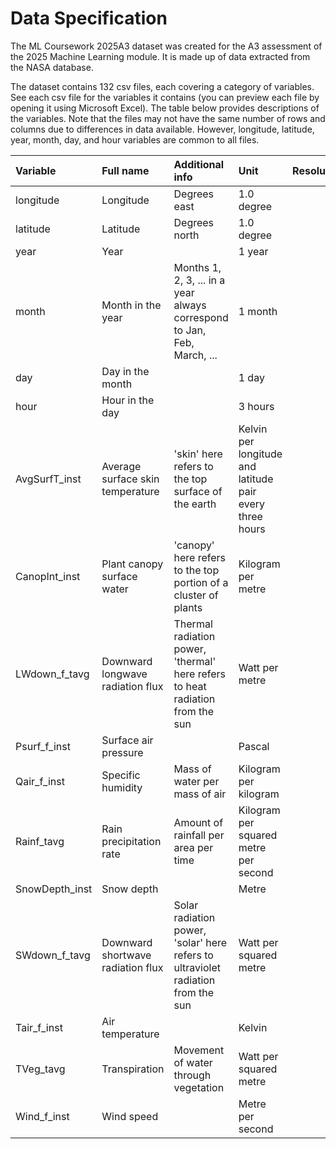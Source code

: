 # Data Specification

The ML Coursework 2025A3 dataset was created for the A3 assessment of the 2025 Machine Learning module. It is made up of data extracted from the NASA database.

The dataset contains 132 csv files, each covering a category of variables. See each csv file for the variables it contains (you can preview each file by opening it using Microsoft Excel). The table below provides descriptions of the variables. Note that the files may not have the same number of rows and columns due to differences in data available. However, longitude, latitude, year, month, day, and hour variables are common to all files.

| Variable | Full name | Additional info | Unit | Resolution | Source |
| :--- | :--- | :--- | :--- | :--- | :--- |
| longitude | Longitude | Degrees east | 1.0 degree | | [https://disc.gsfc.nasa.gov/datasets/GLDAS_CLSM10_3H_2.1/summary](https://disc.gsfc.nasa.gov/datasets/GLDAS_CLSM10_3H_2.1/summary) |
| latitude | Latitude | Degrees north | 1.0 degree | | |
| year | Year | | 1 year | | |
| month | Month in the year | Months 1, 2, 3, ... in a year always correspond to Jan, Feb, March, ... | 1 month | | |
| day | Day in the month | | 1 day | | |
| hour | Hour in the day | | 3 hours | | |
| AvgSurfT_inst | Average surface skin temperature | 'skin' here refers to the top surface of the earth | Kelvin per longitude and latitude pair every three hours | | |
| CanopInt_inst | Plant canopy surface water | 'canopy' here refers to the top portion of a cluster of plants | Kilogram per metre | | |
| LWdown_f_tavg | Downward longwave radiation flux | Thermal radiation power, 'thermal' here refers to heat radiation from the sun | Watt per metre | | |
| Psurf_f_inst | Surface air pressure | | Pascal | | |
| Qair_f_inst | Specific humidity | Mass of water per mass of air | Kilogram per kilogram | | |
| Rainf_tavg | Rain precipitation rate | Amount of rainfall per area per time | Kilogram per squared metre per second | | |
| SnowDepth_inst | Snow depth | | Metre | | |
| SWdown_f_tavg | Downward shortwave radiation flux | Solar radiation power, 'solar' here refers to ultraviolet radiation from the sun | Watt per squared metre | | |
| Tair_f_inst | Air temperature | | Kelvin | | |
| TVeg_tavg | Transpiration | Movement of water through vegetation | Watt per squared metre | | |
| Wind_f_inst | Wind speed | | Metre per second | | |